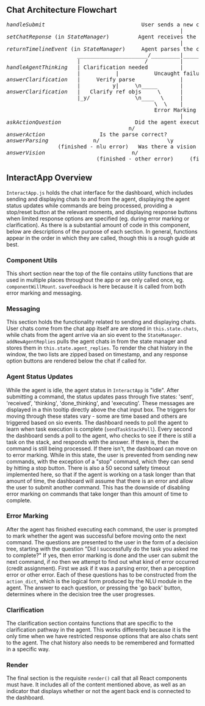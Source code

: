 ## Chat Architecture Flowchart ##
<pre>
<i>handleSubmit</i>                              User sends a new chat (command status: 'sent')
                                                      |
<i>setChatReponse</i> (in <i>StateManager</i>)         Agent receives the chat (command status: 'received' -> 'thinking' (500ms later))
                                                      |
<i>returnTimelineEvent</i> (in <i>StateManager</i>)     Agent parses the chat (command status: 'done_thinking')
                      ______________________/_________|_____   \
                      |                    /          |     |   \ 
<i>handleAgentThinking</i>   | Clarification needed          |      \--Task added to stack (command status: 'executing')
                      |           |           Uncaught failure           |       \
<i>answerClarification</i>   |     Verify parse              |                  |      "Stop" command issued  <i>issueResetCommand</i>
                      |          y|     \n_____       |            Task Complete          |
<i>answerClarification</i>   |   Clarify ref objs     \      |       __________/      __________/
                      |_y/              \n____  \     |      /   _____________/
                                              \  \    |     /   /
                                              Error Marking Flow  (if Turk, otherwise end)
                                                      |
<i>askActionQuestion</i>                       Did the agent execute correctly?
                                      n/                               \y
<i>answerAction</i>                 Is the parse correct?             (finished - no error)
<i>answerParsing</i>              n/                     \y
                (finished - nlu error)   Was there a vision error?   <i>askVisionQuestion</i>
<i>answerVision</i>                           n/                         \y
                            (finished - other error)     (finished - vision error)
</pre>

## InteractApp Overview ##

`InteractApp.js` holds the chat interface for the dashboard, which includes sending and displaying chats to and from the agent, displaying the agent status updates while commands are being processed, providing a stop/reset button at the relevant moments, and displaying response buttons when limited response options are specified (eg. during error marking or clarification).  As there is a substantial amount of code in this component, below are descriptions of the purpose of each section.  In general, functions appear in the order in which they are called, though this is a rough guide at best.

### Component Utils ###

This short section near the top of the file contains utility functions that are used in multiple places throughout the app or are only called once, eg. `componentWillMount`.  `saveFeedback` is here because it is called from both error marking and messaging.

### Messaging ###

This section holds the functionality related to sending and displaying chats.  User chats come from the chat app itself are are stored in `this.state.chats`, while chats from the agent arrive via an sio event to the `StateManager`.  `addNewAgentReplies` pulls the agent chats in from the state manager and stores them in `this.state.agent_replies`.  To render the chat history in the window, the two lists are zipped based on timestamp, and any response option buttons are rendered below the chat if called for.

### Agent Status Updates ###

While the agent is idle, the agent status in `InteractApp` is "idle".  After submitting a command, the status updates pass through five states: 'sent', 'received', 'thinking', 'done_thinking', and 'executing'.  These messages are displayed in a thin tooltip directly above the chat input box.  The triggers for moving through these states vary - some are time based and others are triggered based on sio events.  The dashboard needs to poll the agent to learn when task execution is complete (`sendTaskStackPoll`).  Every second the dashboard sends a poll to the agent, who checks to see if there is still a task on the stack, and responds with the answer.  If there is, then the command is still being processed.  If there isn't, the dashboard can move on to error marking.  While in this state, the user is prevented from sending new commands, with the exception of a "stop" command, which they can send by hitting a stop button.  There is also a 50 second safety timeout implemented here, so that if the agent is working on a task longer than that amount of time, the dashboard will assume that there is an error and allow the user to submit another command.  This has the downside of disabling error marking on commands that take longer than this amount of time to complete.

### Error Marking ###

After the agent has finished executing each command, the user is prompted to mark whether the agent was successful before moving onto the next command.  The questions are presented to the user in the form of a decision tree, starting with the question "Did I successfully do the task you asked me to complete?"  If yes, then error marking is done and the user can submit the next command, if no then we attempt to find out what kind of error occurred (credit assignment).  First we ask if it was a parsing error, then a perception error or other error.  Each of these questions has to be constructed from the `action_dict`, which is the logical form produced by the NLU module in the agent.  The answer to each question, or pressing the 'go back' button, determines where in the decision tree the user progresses.

### Clarification ###

The clarification section contains functions that are specific to the clarification pathway in the agent.  This works differently because it is the only time when we have restricted response options that are also chats sent to the agent.  The chat history also needs to be remembered and formatted in a specific way.

### Render ###

The final section is the requisite `render()` call that all React components must have.  It includes all of the content mentioned above, as well as an indicator that displays whether or not the agent back end is connected to the dashboard.




